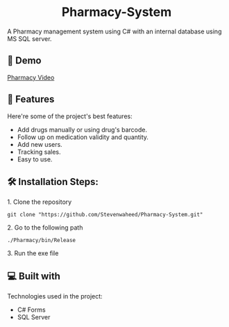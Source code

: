 <h1 align="center" id="title">Pharmacy-System</h1>

<p id="description">A Pharmacy management system using C# with an internal database using MS SQL server.</p>

<h2>🚀 Demo</h2>

[Pharmacy Video](https://drive.google.com/file/d/1Fr2WaD-q2pFJ1sSo36vFTHUr1tCHGAs4/view?usp=sharing)

  
  
<h2>🧐 Features</h2>

Here're some of the project's best features:

*   Add drugs manually or using drug's barcode.
*   Follow up on medication validity and quantity.
*   Add new users.
*   Tracking sales.
*   Easy to use.

<h2>🛠️ Installation Steps:</h2>

<p>1. Clone the repository</p>

```
git clone "https://github.com/Stevenwaheed/Pharmacy-System.git"
```

<p>2. Go to the following path</p>

```
./Pharmacy/bin/Release
```

<p>3. Run the exe file</p>

  
  
<h2>💻 Built with</h2>

Technologies used in the project:

*   C# Forms
*   SQL Server
